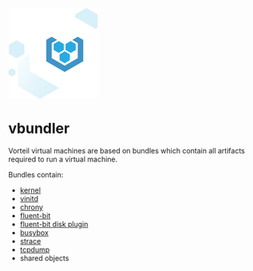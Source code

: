 <p align="center">

![Image of Yaktocat](assets/vlogo.png)

# vbundler

</p>

Vorteil virtual machines are based on bundles which contain all artifacts required to run a virtual machine.


Bundles contain:

- [kernel](https://github.com/vorteil/vlinux)
- [vinitd](https://github.com/vorteil/vinitd)
- [chrony](https://chrony.tuxfamily.org/)
- [fluent-bit](https://github.com/fluent/fluent-bit)
- [fluent-bit disk plugin](https://github.com/vorteil/fluent-bit-disk)
- [busybox](https://busybox.net/)
- [strace](https://github.com/vorteil/strace)
- [tcpdump](https://github.com/vorteil/tcpdump)
- shared objects
